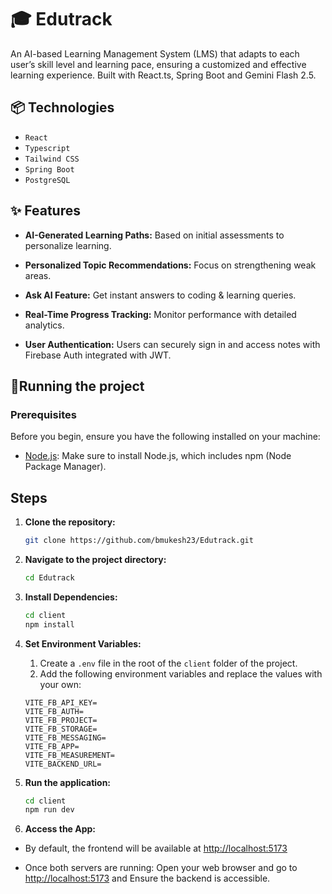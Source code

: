# 🎓 Edutrack
An AI-based Learning Management System (LMS) that adapts to each user’s skill level and learning pace, ensuring a customized and effective learning experience. Built with React.ts, Spring Boot and Gemini Flash 2.5.

## 📦 Technologies

- `React`
- `Typescript`
- `Tailwind CSS`
- `Spring Boot`
- `PostgreSQL`

## ✨ Features

- **AI-Generated Learning Paths:** Based on initial assessments to personalize learning.  

- **Personalized Topic Recommendations:** Focus on strengthening weak areas.  

- **Ask AI Feature:** Get instant answers to coding & learning queries.  

- **Real-Time Progress Tracking:** Monitor performance with detailed analytics.  

- **User Authentication:** Users can securely sign in and access notes with Firebase Auth integrated with JWT.

## 🚦Running the project

### Prerequisites

Before you begin, ensure you have the following installed on your machine:

- [Node.js](https://nodejs.org/): Make sure to install Node.js, which includes npm (Node Package Manager).

## Steps

1. **Clone the repository:**
    ```bash
    git clone https://github.com/bmukesh23/Edutrack.git
    ```

2. **Navigate to the project directory:**
    ```bash
    cd Edutrack
    ```

3. **Install Dependencies:**
    ```bash
    cd client
    npm install
    ```

4. **Set Environment Variables:**
    1. Create a `.env` file in the root of the `client` folder of the project.
    2. Add the following environment variables and replace the values with your own:

    ```env
    VITE_FB_API_KEY=
    VITE_FB_AUTH=
    VITE_FB_PROJECT=
    VITE_FB_STORAGE=
    VITE_FB_MESSAGING=
    VITE_FB_APP=
    VITE_FB_MEASUREMENT=
    VITE_BACKEND_URL=
    ```

5. **Run the application:**
    ```bash
    cd client
    npm run dev
    ```

6. **Access the App:**
- By default, the frontend will be available at [http://localhost:5173](http://localhost:5173)

- Once both servers are running:
  Open your web browser and go to [http://localhost:5173](http://localhost:5173) and Ensure the backend is accessible.